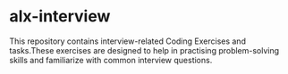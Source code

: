 # alx-interview

This repository contains interview-related Coding Exercises and tasks.These exercises are designed to help in practising problem-solving skills and familiarize with common interview questions.
